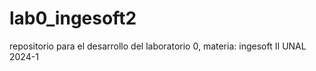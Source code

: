 # lab0_ingesoft2
repositorio para el desarrollo del laboratorio 0, materia: ingesoft II UNAL 2024-1
